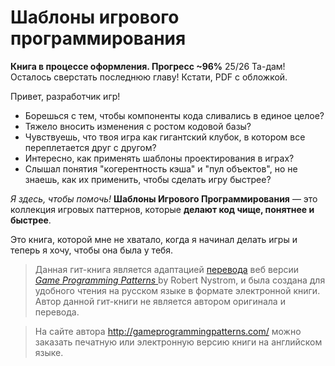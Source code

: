 # Шаблоны игрового программирования

**Книга в процессе оформления. Прогресс ~96%** 25/26
Та-дам! Осталось сверстать последнюю главу! Кстати, PDF с обложкой. 

Привет, разработчик игр!

* Борешься с тем, чтобы компоненты кода сливались в единое целое?
* Тяжело вносить изменения с ростом кодовой базы?
* Чувствуешь, что твоя игра как гигантский клубок, в котором все переплетается друг с другом?
* Интересно, как применять шаблоны проектирования в играх?
* Слышал понятия "когерентность кэша" и "пул объектов", но не знаешь, как их применить, чтобы сделать игру быстрее?

*Я здесь, чтобы помочь!* **Шаблоны Игрового Программирования**  — это коллекция игровых паттернов, которые **делают код чище, понятнее и быстрее**.

Это книга, которой мне не хватало, когда я начинал делать игры и теперь я хочу, чтобы она была у тебя.

> Данная гит-книга является адаптацией [перевода](http://live13.livejournal.com/462582.html) веб версии [*Game Programming Patterns* ](http://gameprogrammingpatterns.com/) by Robert Nystrom, и была создана для удобного чтения на русском языке в формате электронной книги. Автор данной гит-книги не является автором оригинала и перевода. 

> На сайте автора http://gameprogrammingpatterns.com/ можно заказать печатную или электронную версию книги на английском языке.